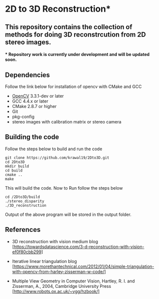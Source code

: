 # 2D to 3D Reconstruction*
## This repository contains the collection of methods for doing 3D reconstrcution from 2D stereo images.
#### * Repository work is currently under development and will be updated soon.

## Dependencies
Follow the link below for installation of opencv with CMake and GCC

- [OpenCV](https://docs.opencv.org/master/d7/d9f/tutorial_linux_install.html) 3.3.1-dev or later
- GCC 4.4.x or later
- CMake 2.8.7 or higher
- Git
- pkg-config
- stereo images with calibration matrix or stereo camera

## Building the code
Follow the steps below to build and run the code
```
git clone https://github.com/krawal19/2Dto3D.git
cd 2Dto3D
mkdir build
cd build 
cmake ..
make
```
This will build the code. Now to Run follow the steps below
```
cd /2Dto3D/build
./stereo_disparity
./3D_reconstruction
```
Output of the above program will be stored in the output folder.

## References
- 3D reconstruction with vision medium blog [https://towardsdatascience.com/3-d-reconstruction-with-vision-ef0f80cbb299]

- Iterative linear triangulation blog [https://www.morethantechnical.com/2012/01/04/simple-triangulation-with-opencv-from-harley-zisserman-w-code/]
- Multiple View Geometry in Computer Vision, Hartley, R. I. and Zisserman, A., 2004, Cambridge University Press [http://www.robots.ox.ac.uk/~vgg/hzbook/]